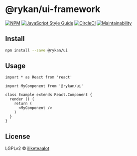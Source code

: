 # @rykan/ui-framework

> 

[![NPM](https://img.shields.io/npm/v/@rykan/ui.svg)](https://www.npmjs.com/package/@rykan/ui)
[![JavaScript Style Guide](https://img.shields.io/badge/code_style-standard-brightgreen.svg)](https://standardjs.com)
[![CircleCI](https://circleci.com/gh/rykan-tech/ui-framework.svg?style=svg)](https://circleci.com/gh/rykan-tech/ui-framework)
[![Maintainability](https://api.codeclimate.com/v1/badges/0718174538bdb4e67387/maintainability)](https://codeclimate.com/github/rykan-tech/ui-framework/maintainability)

## Install

```bash
npm install --save @rykan/ui
```

## Usage

```tsx
import * as React from 'react'

import MyComponent from '@rykan/ui'

class Example extends React.Component {
  render () {
    return (
      <MyComponent />
    )
  }
}
```

## License

LGPLv2 © [iliketeaalot](https://github.com/iliketeaalot)

